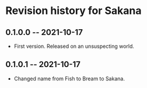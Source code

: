 # Revision history for Sakana

## 0.1.0.0 -- 2021-10-17

* First version. Released on an unsuspecting world.

## 0.1.0.1 -- 2021-10-17

* Changed name from Fish to Bream to Sakana.
